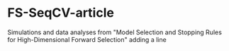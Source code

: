# FS-SeqCV-article
Simulations and data analyses from "Model Selection and Stopping Rules for High-Dimensional Forward Selection"
adding a line
